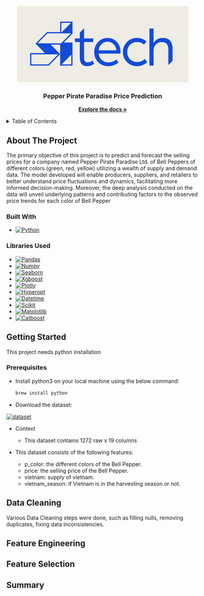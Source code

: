 <br />
<div align="center">
  <a href="https://github.com/omar-ammar0/Intern_Final_Project">
    <img src="Sitech.png" alt="logo">
  </a>

<h3 align="center">Pepper Pirate Paradise Price Prediction</h3>
  <p align="center">
    <a href="https://github.com/omar-ammar0/Intern_Final_Project"><strong>Explore the docs »</strong></a>
    <br />

  </p>
</div>


<details>
  <summary>Table of Contents</summary>
  <ol>
    <li><a href="#About The Project">About The Project</a></li>
    <li><a href="#Built-with">Built With</a></li>
    <li><a href="#getting-started">Getting Started</a></li>
    <li><a href="#utilites">Utilities</a></li>
    <li><a href="#data-cleaning">Data Cleaning</a></li>
    <li><a href="#data-preprocessing">Data Preprocessing</a></li>
  </ol>
</details>



<!-- ABOUT THE PROJECT -->
## About The Project

The primary objective of this project is to predict and forecast the selling prices for a company named Pepper Pirate Paradise Ltd. of Bell Peppers of different colors (green, red, yellow) utilizing a wealth of supply and demand data. The model developed will enable producers, suppliers, and retailers to better understand price fluctuations and dynamics, facilitating more informed decision-making. Moreover, the deep analysis conducted on the data will unveil underlying patterns and contributing factors to the observed price trends for each color of Bell Pepper




### Built With
* [![Python][Python.py]][Python-url]
### Libraries Used
* [![Pandas][Pandas]][Pandas-url]
* [![Numpy][Numpy]][Numpy-url]
* [![Seaborn][Seaborn]][Seaborn-url]
* [![Xgboost][Xgboost]][Xgboost-url]
* [![Plotly][Plotly]][Plotly-url]
* [![Hyperopt][Hyperopt]][Hyperopt-url]
* [![Datetime][Datetime]][Datetime-url]
* [![Scikit][Scikit]][Scikit-url]
* [![Matplotlib][Matplotlib]][Matplotlib-url]
* [![Catboost][Catboost]][Catboost-url]



## Getting Started
This project needs python installation


### Prerequisites

* Install python3 on your local machine using the below command:
    ```sh
    brew install python
    ```
* Download the dataset:

[![dataset][dataset]][dataset-link]


* Context

  * This dataset contains 1272 raw x 19 columns


* This dataset consists of the following features:
  * p_color: the different colors of the Bell Pepper.
  * price: the selling price of the Bell Pepper.
  * vietnam: supply of vietnam.
  * vietnam_season: if Vietnam is in the harvesting season or not.



## Data Cleaning
Various Data Cleaning steps were done, such as filling nulls, removing duplicates, fixing data inconsistencies.

## Feature Engineering





## Feature Selection



## Summary



[Python.py]: https://img.shields.io/badge/python-3670A0?style=for-the-badge&logo=python&logoColor=ffdd54
[Python-url]: https://www.python.org

[Pandas-url]: https://pandas.pydata.org/
[Pandas]: https://img.shields.io/badge/Pandas-pd?style=for-the-badge&logo=pandas&logoColor=darkblue&labelColor=white&color=white

[Numpy-url]: https://numpy.org
[Numpy]: https://img.shields.io/badge/Numpy-pd?style=for-the-badge&logo=numpy&logoColor=lightblue&labelColor=white&color=white

[Seaborn-url]: https://seaborn.pydata.org
[Seaborn]: https://img.shields.io/badge/Seaborn-pd?style=for-the-badge&logo=seaborn&logoColor=blue&labelColor=white&color=white

[Plotly-url]: https://plotly.com
[Plotly]: https://img.shields.io/badge/Plotly-pd?style=for-the-badge&logo=plotly&logoColor=white&labelColor=000e39&color=000e39

[Datetime-url]: https://docs.python.org/3/library/datetime.html
[Datetime]: https://img.shields.io/badge/Datetime-pd?style=for-the-badge&logo=clock&logoColor=white&labelColor=blue&color=blue

[Matplotlib-url]: https://matplotlib.org
[Matplotlib]: https://img.shields.io/badge/matplotlib-pd?style=for-the-badge&logo=matplotlib&logoColor=white&labelColor=red&color=red

[Catboost-url]: https://catboost.ai
[Catboost]: https://img.shields.io/badge/Catboost-pd?style=for-the-badge&logo=catboost&logoColor=white&labelColor=FFCD72&color=FFCD72

[Scikit-url]: https://scikit-learn.org/stable/
[Scikit]: https://img.shields.io/badge/Scikit--learn-pd?style=for-the-badge&logo=scikit-learn&logoColor=white&labelColor=orange&color=blue

[Xgboost-url]: https://xgboost.readthedocs.io/en/stable/
[Xgboost]: https://img.shields.io/badge/xgboost-pd?style=for-the-badge&logo=xgboost&logoColor=white&labelColor=orange&color=white

[Hyperopt-url]: http://hyperopt.github.io/hyperopt/
[Hyperopt]: https://img.shields.io/badge/hyperopt-pd?style=for-the-badge&logo=hyperopt&logoColor=white&labelColor=orange&color=lightblue

[dataset-link]: https://github.com/omar-ammar0/Intern_Final_Project/tree/main/Datasets
[dataset]: https://img.shields.io/badge/DataSet-%23150458.svg?style=for-the-badge&logo=data&logoColor=white


